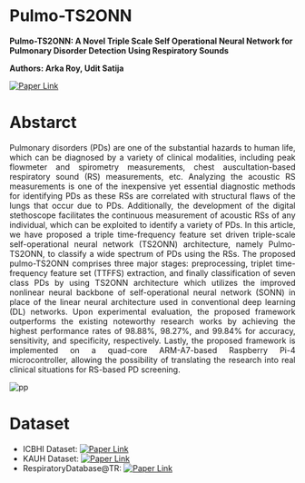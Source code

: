 # Pulmo-TS2ONN

**Pulmo-TS2ONN: A Novel Triple Scale Self Operational Neural Network for Pulmonary Disorder Detection Using Respiratory Sounds**

**Authors: Arka Roy, Udit Satija**

[![Paper Link](https://img.shields.io/badge/Paper%20Link-IEEE%20Xplore-blue)](https://ieeexplore.ieee.org/abstract/document/10473755)  

# Abstarct
<p align="justify">
Pulmonary disorders (PDs) are one of the substantial hazards to human life, which can be diagnosed by a variety of clinical modalities, including peak flowmeter and spirometry measurements, chest auscultation-based respiratory sound (RS) measurements, etc. Analyzing the acoustic RS measurements is one of the inexpensive yet essential diagnostic methods for identifying PDs as these RSs are correlated with structural flaws of the lungs that occur due to PDs. Additionally, the development of the digital stethoscope facilitates the continuous measurement of acoustic RSs of any individual, which can be exploited to identify a variety of PDs. In this article, we have proposed a triple time-frequency feature set driven triple-scale self-operational neural network (TS2ONN) architecture, namely Pulmo-TS2ONN, to classify a wide spectrum of PDs using the RSs. The proposed pulmo-TS2ONN comprises three major stages: preprocessing, triplet time-frequency feature set (TTFFS) extraction, and finally classification of seven class PDs by using TS2ONN architecture which utilizes the improved nonlinear neural backbone of self-operational neural network (SONN) in place of the linear neural architecture used in conventional deep learning (DL) networks. Upon experimental evaluation, the proposed framework outperforms the existing noteworthy research works by achieving the highest performance rates of 98.88%, 98.27%, and 99.84% for accuracy, sensitivity, and specificity, respectively. Lastly, the proposed framework is implemented on a quad-core ARM-A7-based Raspberry Pi-4 microcontroller, allowing the possibility of translating the research into real clinical situations for RS-based PD screening.  </p>

![pp](https://github.com/user-attachments/assets/161237f9-3f1d-47cd-9a5f-61c053772191)


# Dataset
- ICBHI Dataset: [![Paper Link](https://img.shields.io/badge/ICBHI%20Data-BHI%20Challenge-green)](https://bhichallenge.med.auth.gr/ICBHI_2017_Challenge)
- KAUH Dataset: [![Paper Link](https://img.shields.io/badge/KAUH%20Data-Mendeley%20Data-red)](https://data.mendeley.com/datasets/jwyy9np4gv/3)
- RespiratoryDatabase@TR: [![Paper Link](https://img.shields.io/badge/RD%20@TR-Mendeley%20Data-red)](https://data.mendeley.com/datasets/p9z4h98s6j/1)

